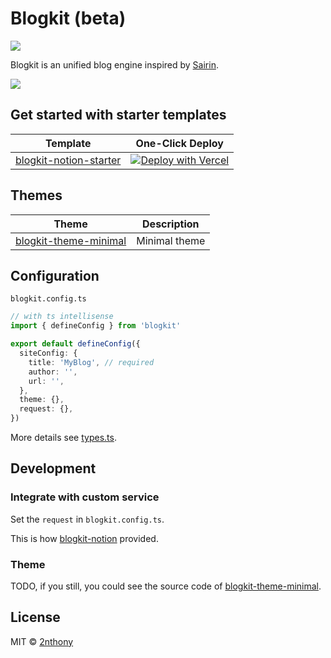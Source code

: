 # Blogkit (beta)

[![](https://badgen.net/npm/v/blogkit?label=&color=cyan)](https://npmjs.com/package/blogkit)

Blogkit is an unified blog engine inspired by [Sairin](https://github.com/djyde/sairin).

![](https://cdn.jsdelivr.net/gh/2nthony/statics@main/uPic/aZpKgJmeSC4X.png)

## Get started with starter templates

| Template                                                                    | One-Click Deploy                                                                                                                                                                                |
| --------------------------------------------------------------------------- | ----------------------------------------------------------------------------------------------------------------------------------------------------------------------------------------------- |
| [blogkit-notion-starter](https://github.com/2nthony/blogkit-notion-starter) | [![Deploy with Vercel](https://vercel.com/button)](https://vercel.com/new/clone?repository-url=https%3A%2F%2Fgithub.com%2F2nthony%2Fblogkit-notion-starter&env=NOTION_TOKEN,NOTION_DATABASE_ID) |

## Themes

| Theme                                                                                                | Description   |
| ---------------------------------------------------------------------------------------------------- | ------------- |
| [blogkit-theme-minimal](https://github.com/2nthony/blogkit/tree/main/packages/blogkit-theme-minimal) | Minimal theme |

## Configuration

`blogkit.config.ts`

```ts
// with ts intellisense
import { defineConfig } from 'blogkit'

export default defineConfig({
  siteConfig: {
    title: 'MyBlog', // required
    author: '',
    url: '',
  },
  theme: {},
  request: {},
})
```

More details see [types.ts](./packages/core/src/types.ts).

## Development

### Integrate with custom service

Set the `request` in `blogkit.config.ts`.

This is how [blogkit-notion](https://github.com/2nthony/blogkit/tree/main/packages/blogkit-notion) provided.

### Theme

TODO, if you still, you could see the source code of [blogkit-theme-minimal](https://github.com/2nthony/blogkit/tree/main/packages/blogkit-theme-minimal).

## License

MIT © [2nthony](https://github.com/2nthony)
